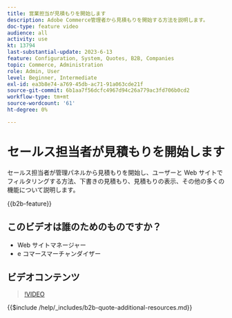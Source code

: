 ```yaml
---
title: 営業担当が見積もりを開始します
description: Adobe Commerce管理者から見積もりを開始する方法を説明します。
doc-type: feature video
audience: all
activity: use
kt: 13794
last-substantial-update: 2023-6-13
feature: Configuration, System, Quotes, B2B, Companies
topic: Commerce, Administration
role: Admin, User
level: Beginner, Intermediate
exl-id: ea3b8e74-a769-45db-ac71-91a063cde21f
source-git-commit: 6b1aa7f56dcfc4967d94c26a779ac3fd706b0cd2
workflow-type: tm+mt
source-wordcount: '61'
ht-degree: 0%

---
```


# セールス担当者が見積もりを開始します

セールス担当者が管理パネルから見積もりを開始し、ユーザーと Web サイトでフィルタリングする方法、下書きの見積もり、見積もりの表示、その他の多くの機能について説明します。

{{b2b-feature}}

## このビデオは誰のためのものですか？

- Web サイトマネージャー
- e コマースマーチャンダイザー

## ビデオコンテンツ

>[!VIDEO](https://video.tv.adobe.com/v/3420390?learn=on)

{{$include /help/_includes/b2b-quote-additional-resources.md}}
